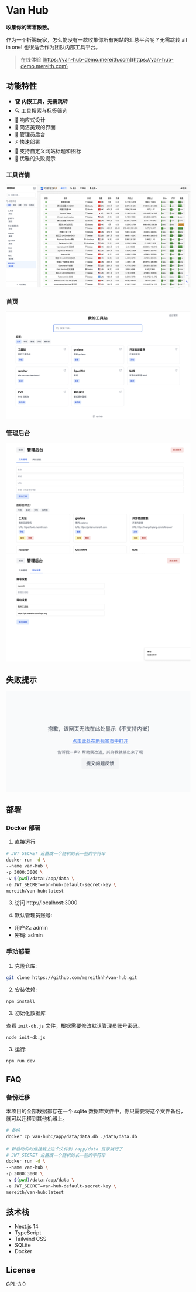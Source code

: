 # Van Hub

<b>收集你的零零散散。</b>

作为一个折腾玩家，怎么能没有一款收集你所有网站的汇总平台呢？无需跳转 all in one! 也很适合作为团队内部工具平台。

> 在线体验 [https://van-hub-demo.mereith.com](https://van-hub-demo.mereith.com)

## 功能特性

- <b>🏆 内嵌工具，无需跳转</b>
- 🔍 工具搜索与标签筛选
- 📱 响应式设计
- 🎨 简洁美观的界面
- 🔐 管理员后台
- ⚡️ 快速部署
- 🎯 支持自定义网站标题和图标
- 📝 优雅的失败提示

### 工具详情

![tool_item](img/tool_item.png)

### 首页

![overview](img/overview.png)

### 管理后台

![tool_manage](img/tool_manage.png)
![settings](img/settings.png)

## 失败提示

![error](img/error.png)

## 部署

### Docker 部署

1. 直接运行

```bash
# JWT_SECRET 设置成一个随机的长一些的字符串
docker run -d \
--name van-hub \
-p 3000:3000 \
-v $(pwd)/data:/app/data \
-e JWT_SECRET=van-hub-default-secret-key \
mereith/van-hub:latest
```

3. 访问 http://localhost:3000

4. 默认管理员账号:

- 用户名: admin
- 密码: admin

### 手动部署

1. 克隆仓库:

```bash
git clone https://github.com/mereithhh/van-hub.git
```

2. 安装依赖:

```bash
npm install
```

3. 初始化数据库

查看 `init-db.js` 文件，根据需要修改默认管理员账号密码。

```shell
node init-db.js
```

3. 运行:

```bash
npm run dev
```

## FAQ

### 备份迁移

本项目的全部数据都存在一个 sqlite 数据库文件中，你只需要将这个文件备份，就可以迁移到其他机器上。

```bash
# 备份
docker cp van-hub:/app/data/data.db ./data/data.db

# 新启动的时候挂载上这个文件到 /app/data 目录就行了
# JWT_SECRET 设置成一个随机的长一些的字符串
docker run -d \
--name van-hub \
-p 3000:3000 \
-v $(pwd)/data:/app/data \
-e JWT_SECRET=van-hub-default-secret-key \
mereith/van-hub:latest
```

## 技术栈

- Next.js 14
- TypeScript
- Tailwind CSS
- SQLite
- Docker

## License

GPL-3.0
